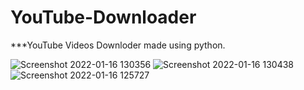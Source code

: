 # YouTube-Downloader
***YouTube Videos Downloder made using python.

![Screenshot 2022-01-16 130356](https://user-images.githubusercontent.com/82490587/149651610-7c94dbf7-faa4-4298-b0d8-5578d8c23be7.png)
![Screenshot 2022-01-16 130438](https://user-images.githubusercontent.com/82490587/149651612-03b856e6-f20b-441d-8f88-0e0fec485be5.png)
![Screenshot 2022-01-16 125727](https://user-images.githubusercontent.com/82490587/149651616-0f151bcf-4490-499d-86a6-d9b7d20dcfbf.png)
